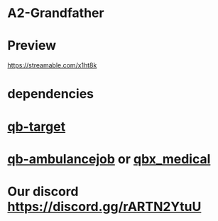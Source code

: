 # A2-Grandfather
# Preview
https://streamable.com/x1ht8k

# dependencies
# [qb-target](https://github.com/qbcore-framework/qb-target) 
# [qb-ambulancejob](https://github.com/qbcore-framework/qb-ambulancejob) or  [qbx_medical](https://github.com/Qbox-project/qbx_medical) 



# Our discord https://discord.gg/rARTN2YtuU
